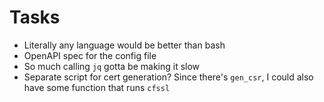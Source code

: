 # Tasks
* Literally any language would be better than bash
* OpenAPI spec for the config file
* So much calling `jq` gotta be making it slow
* Separate script for cert generation? Since there's `gen_csr`, I could also have some function that runs `cfssl`
